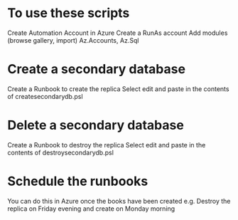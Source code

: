 # To use these scripts
Create Automation Account in Azure
Create a RunAs account
Add modules (browse gallery, import) Az.Accounts, Az.Sql

# Create a secondary database
Create a Runbook to create the replica
Select edit and paste in the contents of createsecondarydb.psl

# Delete a secondary database
Create a Runbook to destroy the replica
Select edit and paste in the contents of destroysecondarydb.psl

# Schedule the runbooks
You can do this in Azure once the books have been created
e.g. Destroy the replica on Friday evening and create on Monday morning